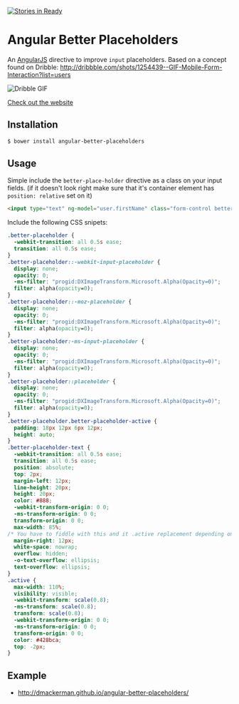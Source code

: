 [![Stories in Ready](https://badge.waffle.io/dmackerman/angular-better-placeholders.png?label=ready&title=Ready)](https://waffle.io/dmackerman/angular-better-placeholders)
# Angular Better Placeholders

An [AngularJS](http://angularjs.org/) directive to improve `input` placeholders. Based on a concept found on Dribble:
http://dribbble.com/shots/1254439--GIF-Mobile-Form-Interaction?list=users

![Dribble GIF](http://dribbble.s3.amazonaws.com/users/6410/screenshots/1254439/form-animation-_gif_.gif)

[Check out the website](http://dmackerman.github.io/angular-better-placeholders/#/)

## Installation
``` bash
$ bower install angular-better-placeholders
```


## Usage
Simple include the `better-place-holder` directive as a class on your input fields. (if it doesn't look right make sure that it's container element has `position: relative` set on it)

``` html
<input type="text" ng-model="user.firstName" class="form-control better-placeholder" placeholder="First Name" />
```

Include the following CSS snipets:

``` css
.better-placeholder {
  -webkit-transition: all 0.5s ease;
  transition: all 0.5s ease;
}
.better-placeholder::-webkit-input-placeholder {
  display: none;
  opacity: 0;
  -ms-filter: "progid:DXImageTransform.Microsoft.Alpha(Opacity=0)";
  filter: alpha(opacity=0);
}
.better-placeholder::-moz-placeholder {
  display: none;
  opacity: 0;
  -ms-filter: "progid:DXImageTransform.Microsoft.Alpha(Opacity=0)";
  filter: alpha(opacity=0);
}
.better-placeholder:-ms-input-placeholder {
  display: none;
  opacity: 0;
  -ms-filter: "progid:DXImageTransform.Microsoft.Alpha(Opacity=0)";
  filter: alpha(opacity=0);
}
.better-placeholder::placeholder {
  display: none;
  opacity: 0;
  -ms-filter: "progid:DXImageTransform.Microsoft.Alpha(Opacity=0)";
  filter: alpha(opacity=0);
}
.better-placeholder.better-placeholder-active {
  padding: 18px 12px 6px 12px;
  height: auto;
}
.better-placeholder-text {
  -webkit-transition: all 0.5s ease;
  transition: all 0.5s ease;
  position: absolute;
  top: 2px;
  margin-left: 12px;
  line-height: 20px;
  height: 20px;
  color: #888;
  -webkit-transform-origin: 0 0;
  -ms-transform-origin: 0 0;
  transform-origin: 0 0;
  max-width: 85%;
/* You have to fiddle with this and it .active replacement depending on size of field */
  margin-right: 12px;
  white-space: nowrap;
  overflow: hidden;
  -o-text-overflow: ellipsis;
  text-overflow: ellipsis;
}
.active {
  max-width: 110%;
  visibility: visible;
  -webkit-transform: scale(0.8);
  -ms-transform: scale(0.8);
  transform: scale(0.8);
  -webkit-transform-origin: 0 0;
  -ms-transform-origin: 0 0;
  transform-origin: 0 0;
  color: #428bca;
  top: -2px;
}
```

## Example
- http://dmackerman.github.io/angular-better-placeholders/
